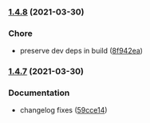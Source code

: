 ### [1.4.8](https://github.com/amirmohsen/repo-manager/compare/v1.4.7...v1.4.8) (2021-03-30)

### Chore

- preserve dev deps in build ([8f942ea](https://github.com/amirmohsen/repo-manager/commit/8f942eaef2dc1d3f122fc8be46ec9be1649b9572))

### [1.4.7](https://github.com/amirmohsen/repo-manager/compare/v1.4.6...v1.4.7) (2021-03-30)

### Documentation

- changelog fixes ([59cce14](https://github.com/amirmohsen/repo-manager/commit/59cce148c144b84b12acc35452bde8bc2a8e4b4c))
